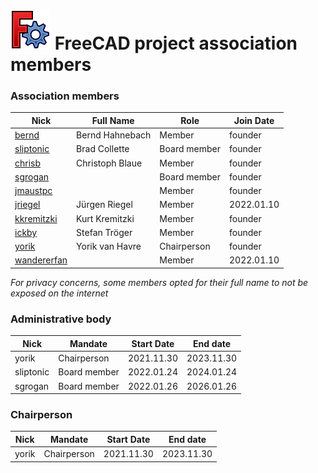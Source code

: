 # <img src="images/freecad.svg" style="zoom:50%;" /> FreeCAD project association members



### Association members

| Nick       | Full Name       | Role   | Join Date    |
| ---------- | --------------- | ------ | ---------    |
| [bernd](https://forum.freecadweb.org/memberlist.php?mode=viewprofile&u=2069)       | Bernd Hahnebach | Member | founder    |
| [sliptonic](https://forum.freecadweb.org/memberlist.php?mode=viewprofile&u=708)    | Brad Collette   | Board member | founder    |
| [chrisb](https://forum.freecadweb.org/memberlist.php?mode=viewprofile&u=5646)      | Christoph Blaue | Member | founder    |
| [sgrogan](https://forum.freecadweb.org/memberlist.php?mode=viewprofile&u=4252)     |                 | Board member | founder    |
| [jmaustpc](https://forum.freecadweb.org/memberlist.php?mode=viewprofile&u=611)     |                 | Member | founder    |
| [jriegel](https://forum.freecadweb.org/memberlist.php?mode=viewprofile&u=67)       | Jürgen Riegel   | Member | 2022.01.10 |
| [kkremitzki](https://forum.freecadweb.org/memberlist.php?mode=viewprofile&u=7997)  | Kurt Kremitzki  | Member | founder    |
| [ickby](https://forum.freecadweb.org/memberlist.php?mode=viewprofile&u=686)        | Stefan Tröger   | Member | founder    |
| [yorik](https://forum.freecadweb.org/memberlist.php?mode=viewprofile&u=68)         | Yorik van Havre | Chairperson | founder    |
| [wandererfan](https://forum.freecadweb.org/memberlist.php?mode=viewprofile&u=1375) |                 | Member | 2022.01.10 |

*For privacy concerns, some members opted for their full name to not be exposed on the internet*



### Administrative body

| Nick      | Mandate      | Start Date | End date   |
| --------- | ------------ | ---------- | ---------- |
| yorik     | Chairperson  | 2021.11.30 | 2023.11.30 |
| sliptonic | Board member | 2022.01.24 | 2024.01.24 |
| sgrogan   | Board member | 2022.01.26 | 2026.01.26 |



### Chairperson

| Nick  | Mandate     | Start Date | End date   |
| ----- | ----------- | ---------- | ---------- |
| yorik | Chairperson | 2021.11.30 | 2023.11.30 |
